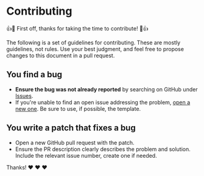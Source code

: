 # Contributing

:+1::tada: First off, thanks for taking the time to contribute! :tada::+1:

The following is a set of guidelines for contributing. These are mostly guidelines, not rules. Use your best judgment, and feel free to propose changes to this document in a pull request.

## You find a bug

- **Ensure the bug was not already reported** by searching on GitHub under [Issues](https://github.com/Eldynn/index/issues).
- If you're unable to find an open issue addressing the problem, [open a new one](https://github.com/Eldynn/index/issues/new/choose). Be sure to use, if possible, the template.

## You write a patch that fixes a bug

- Open a new GitHub pull request with the patch.
- Ensure the PR description clearly describes the problem and solution. Include the relevant issue number, create one if needed.

Thanks! :heart: :heart: :heart:
